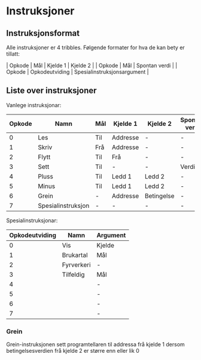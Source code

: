 # Instruksjoner

## Instruksjonsformat

Alle instruksjoner er 4 tribbles. Følgende formater for hva de kan bety er tillatt:

| Opkode | Mål | Kjelde 1 | Kjelde 2 |
| Opkode | Mål | Spontan verdi |
| Opkode | Opkodeutviding | Spesialinstruksjonsargument |

## Liste over instruksjoner

Vanlege instruksjonar:

| Opkode | Namn               | Mål | Kjelde 1 | Kjelde 2   | Spontan verdi |
| ------ | ------------------ | --- | -------- | ---------- | ------------- |
| 0      | Les                | Til | Addresse | -          | -             |
| 1      | Skriv              | Frå | Addresse | -          | -             |
| 2      | Flytt              | Til | Frå      | -          | -             |
| 3      | Sett               | Til | -        | -          | Verdi         |
| 4      | Pluss              | Til | Ledd 1   | Ledd 2     | -             |
| 5      | Minus              | Til | Ledd 1   | Ledd 2     | -             |
| 6      | Grein              | -   | Addresse | Betingelse | -             |
| 7      | Spesialinstruksjon | -   | -        | -          | -             |

Spesialinstruksjonar:

| Opkodeutviding | Namn       | Argument |
| -------------- | ---------- | -------- |
| 0              | Vis        | Kjelde   |
| 1              | Brukartal  | Mål      |
| 2              | Fyrverkeri | -        |
| 3              | Tilfeldig  | Mål      |
| 4              |            | -        |
| 5              |            | -        |
| 6              |            | -        |
| 7              |            | -        |

### Grein

Grein-instruksjonen sett programtellaren til addressa frå kjelde 1 dersom betingelsesverdien frå kjelde 2 er større enn eller lik 0
